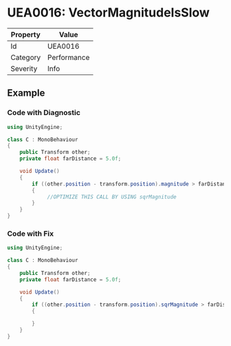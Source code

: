 # UEA0016: VectorMagnitudeIsSlow

| Property | Value         |
| -------- | ------------- |
| Id       | UEA0016       |
| Category | Performance   |
| Severity | Info          |

## Example

### Code with Diagnostic

```csharp
using UnityEngine;

class C : MonoBehaviour
{
    public Transform other;
    private float farDistance = 5.0f;

    void Update()
    {
        if ((other.position - transform.position).magnitude > farDistance) 
        { 
             //OPTIMIZE THIS CALL BY USING sqrMagnitude
        }
    }
}
```

### Code with Fix


```csharp
using UnityEngine;

class C : MonoBehaviour
{
    public Transform other;
    private float farDistance = 5.0f;

    void Update()
    {
        if ((other.position - transform.position).sqrMagnitude > farDistance * farDistance) 
        { 

        }
    }
}
```